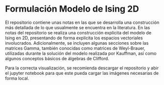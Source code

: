 # Formulación Modelo de Ising 2D

El repositorio contiene unas notas en las que se desarrolla una construcción más detallada de lo que usualmente se encuentra en la literatura. En las notas del repositorio se realiza una construcción explícita del modelo de Ising en 2D, presentando de forma explícita los espacios vectoriales involucrados. Adicionalmente, se incluyen algunas secciones sobre las matrices Gamma, también conocidas como matrices de Weyl-Brauer, utilizadas durante la solución del modelo realizada por Kauffman, así como algunos conceptos básicos de álgebras de Clifford.

Para la correcta visualización, se recomienda descargar el repositorio y abir el jupyter notebook para que este pueda cargar las imágenes necesarias de forma local.
